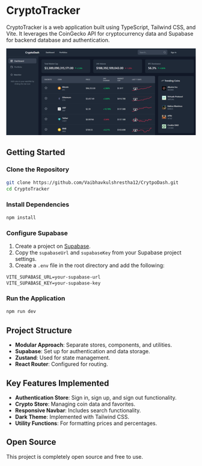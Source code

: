 # CryptoTracker

CryptoTracker is a web application built using TypeScript, Tailwind CSS, and Vite. It leverages the CoinGecko API for cryptocurrency data and Supabase for backend database and authentication.

![Preview](./images/Preview.png)

## Getting Started

### Clone the Repository

```bash
git clone https://github.com/Vaibhavkulshrestha12/CrytpoDash.git
cd CryptoTracker
```

### Install Dependencies

```bash
npm install
```

### Configure Supabase

1. Create a project on [Supabase](https://supabase.io/).
2. Copy the `supabaseUrl` and `supabaseKey` from your Supabase project settings.
3. Create a `.env` file in the root directory and add the following:

```env
VITE_SUPABASE_URL=your-supabase-url
VITE_SUPABASE_KEY=your-supabase-key
```

### Run the Application

```bash
npm run dev
```

## Project Structure

- **Modular Approach**: Separate stores, components, and utilities.
- **Supabase**: Set up for authentication and data storage.
- **Zustand**: Used for state management.
- **React Router**: Configured for routing.

## Key Features Implemented

- **Authentication Store**: Sign in, sign up, and sign out functionality.
- **Crypto Store**: Managing coin data and favorites.
- **Responsive Navbar**: Includes search functionality.
- **Dark Theme**: Implemented with Tailwind CSS.
- **Utility Functions**: For formatting prices and percentages.


## Open Source

This project is completely open source and free to use.
